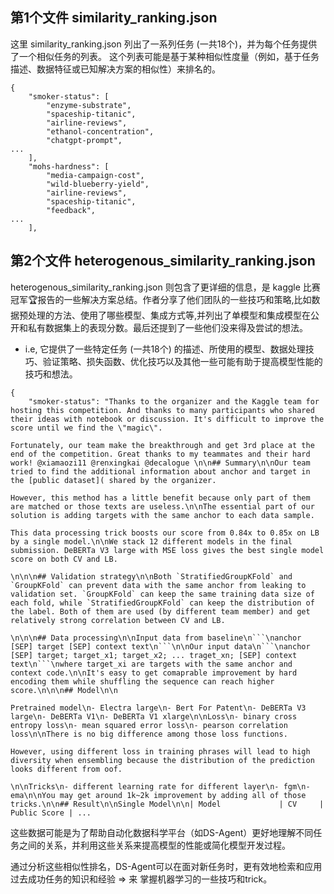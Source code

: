 ## 第1个文件 similarity_ranking.json

这里 similarity_ranking.json 列出了一系列任务 (一共18个)，并为每个任务提供了一个相似任务的列表。
这个列表可能是基于某种相似性度量（例如，基于任务描述、数据特征或已知解决方案的相似性）来排名的。
```
{
    "smoker-status": [
        "enzyme-substrate",
        "spaceship-titanic",
        "airline-reviews",
        "ethanol-concentration",
        "chatgpt-prompt",
...
    ],
    "mohs-hardness": [
        "media-campaign-cost",
        "wild-blueberry-yield",
        "airline-reviews",
        "spaceship-titanic",
        "feedback",
...
    ],
```

## 第2个文件 heterogenous_similarity_ranking.json

heterogenous_similarity_ranking.json 则包含了更详细的信息，是 kaggle 比赛冠军🏆报告的一些解决方案总结。作者分享了他们团队的一些技巧和策略,比如数据预处理的方法、使用了哪些模型、集成方式等,并列出了单模型和集成模型在公开和私有数据集上的表现分数。最后还提到了一些他们没来得及尝试的想法。

* i.e, 它提供了一些特定任务 (一共18个) 的描述、所使用的模型、数据处理技巧、验证策略、损失函数、优化技巧以及其他一些可能有助于提高模型性能的技巧和想法。

```
{
    "smoker-status": "Thanks to the organizer and the Kaggle team for hosting this competition. And thanks to many participants who shared their ideas with notebook or discussion. It's difficult to improve the score until we find the \"magic\".

Fortunately, our team make the breakthrough and get 3rd place at the end of the competition. Great thanks to my teammates and their hard work! @xiamaozi11 @renxingkai @decalogue \n\n## Summary\n\nOur team tried to find the additional information about anchor and target in the [public dataset]( shared by the organizer.

However, this method has a little benefit because only part of them are matched or those texts are useless.\n\nThe essential part of our solution is adding targets with the same anchor to each data sample.

This data processing trick boosts our score from 0.84x to 0.85x on LB by a single model.\n\nWe stack 12 different models in the final submission. DeBERTa V3 large with MSE loss gives the best single model score on both CV and LB.

\n\n\n## Validation strategy\n\nBoth `StratifiedGroupKFold` and  `GroupKFold` can prevent data with the same anchor from leaking to validation set. `GroupKFold` can keep the same training data size of each fold, while `StratifiedGroupKFold` can keep the distribution of the label. Both of them are used (by different team member) and get relatively strong correlation between CV and LB.

\n\n\n## Data processing\n\nInput data from baseline\n```\nanchor [SEP] target [SEP] context text\n```\n\nOur input data\n```\nanchor [SEP] target; target_x1; target_x2; ... traget_xn; [SEP] context text\n```\nwhere target_xi are targets with the same anchor and context code.\n\nIt's easy to get comaprable improvement by hard encoding them while shuffling the sequence can reach higher score.\n\n\n## Model\n\n

Pretrained model\n- Electra large\n- Bert For Patent\n- DeBERTa V3 large\n- DeBERTa V1\n- DeBERTa V1 xlarge\n\nLoss\n- binary cross entropy loss\n- mean squared error loss\n- pearson correlation loss\n\nThere is no big difference among those loss functions.

However, using different loss in training phrases will lead to high diversity when ensembling because the distribution of the prediction looks different from oof.

\n\nTricks\n- different learning rate for different layer\n- fgm\n- ema\n\nYou may get around 1k~2k improvement by adding all of those tricks.\n\n## Result\n\nSingle Model\n\n| Model             | CV     | Public Score | ...
```


这些数据可能是为了帮助自动化数据科学平台（如DS-Agent）更好地理解不同任务之间的关系，并利用这些关系来提高模型的性能或简化模型开发过程。

通过分析这些相似性排名，DS-Agent可以在面对新任务时，更有效地检索和应用过去成功任务的知识和经验 => 来 掌握机器学习的一些技巧和trick。
